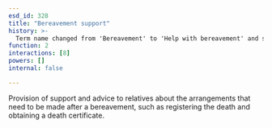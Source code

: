 ```yaml
---
esd_id: 328
title: "Bereavement support"
history: >-
  Term name changed from 'Bereavement' to 'Help with bereavement' and scope notes added in version 2.02. Term name changed from 'Help with bereavement' to 'Death - bereavement - advice and support' in version 3.00. Name changed to 'Bereavement support' in version 4.00.
function: 2
interactions: [8]
powers: []
internal: false

---
```


Provision of support and advice to relatives about the arrangements that need to be made after a bereavement, such as registering the death and obtaining a death certificate.

